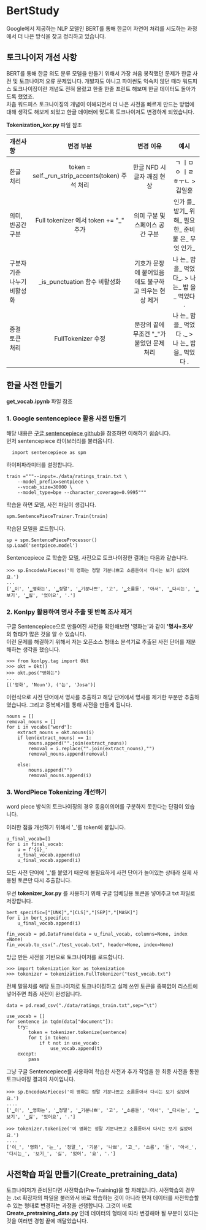 # BertStudy
Google에서 제공하는 NLP 모델인 BERT를 통해 한글어 자연어 처리를 시도하는 과정에서 더 나은 방식을 찾고 정리하고 있습니다.



## 토크나이저 개선 사항
BERT를 통해 한글 의도 분류 모델을 만들기 위해서 가장 처음 봉착했던 문제가 한글 사전 및 토크나이저 오류 문제입니다.
개발자도 아니고 파이썬도 익숙치 않던 때라 워드피스 토크나이징이란 개념도 전혀 몰랐고 한줄 한줄 프린트 해보며 한글 데이터도 돌아가도록 했었죠.   
차츰 워드피스 토크나이징의 개념이 이해되면서 더 나은 사전을 빠르게 만드는 방법에 대해 생각도 해보게 되었고 한글 데이터에 맞도록 토크나이저도 변경하게 되었습니다.

**Tokenization_kor.py** 파일 참조

|개선사항|변경 부분|변경 이유|예시|
|:-----|:---:|:---:|:---:|
|한글 처리|token = self._run_strip_accents(token) 주석 처리|한글 NFD 시 글자 깨짐 현상|ㄱ ㅣㅁ ㅇ ㅣㄹ ㅎㅜㄴ > 김일훈|
|의미, 빈공간 구분| Full tokenizer 에서 token += "_" 추가 |의미 구분 및 스페이스 공간 구분|인가 를_ 받기_ 위해_ 필요한_ 준비물 은_ 무엇 인가_|
|구분자 기준 나누기 비활성화|_is_punctuation 함수 비활성화|기호가 문장에 붙어있음에도 불구하고 띄우는 현상 제거|나 는_ 밥 을_ 먹었다_. > 나 는_ 밥 을_ 먹었다 .|
|종결 토큰 처리|FullTokenizer 수정|문장의 끝에 무조건 "\_"가 붙었던 문제 처리|나 는_ 밥 을_ 먹었다 ._  > 나 는_ 밥 을_ 먹었다 .|


## 한글 사전 만들기
**get_vocab.ipynb** 파일 참조

### 1. Google sentencepiece 활용 사전 만들기

해당 내용은 [구글 sentencepiece github](https://github.com/google/sentencepiece)을 참조하면 이해하기 쉽습니다.   
먼저 sentencepiece 라이브러리를 불러옵니다.
```
  import sentencepiece as spm
```
하이퍼파라미터를 설정합니다.
```
train ="""--input=./data/ratings_train.txt \
    --model_prefix=sentpiece \
    --vocab_size=30000 \
    --model_type=bpe --character_coverage=0.9995"""
```
학습을 하면 모델, 사전 파일이 생깁니다.
```
spm.SentencePieceTrainer.Train(train)
```

학습된 모델을 로드합니다.
```
sp = spm.SentencePieceProcessor()
sp.Load('sentpiece.model')
```
Sentencepiece 로 학습한 모델, 사전으로 토크나이징한 결과는 다음과 같습니다.
```
>>> sp.EncodeAsPieces('이 영화는 정말 기분나쁘고 소름돋아서 다시는 보기 싫었어요.')
...
['▁이', '▁영화는', '▁정말', '▁기분나쁘', '고', '▁소름돋', '아서', '▁다시는', '▁보기', '▁싫', '었어요', '.']
```
### 2. Konlpy 활용하여 명사 추출 및 반복 조사 제거
구글 Sentencepiece으로 만들어진 사전을 확인해보면 '영화는'과 같이 **'명사+조사'** 의 형태가 많은 것을 알 수 있습니다.    
이런 문제를 해결하기 위해서 저는 오픈소스 형태소 분석기로 추출된 사전 단어를 재분해하는 생각을 했습니다. 

```
>>> from konlpy.tag import Okt
>>> okt = Okt()
>>> okt.pos("영화는")
...
[('영화', 'Noun'), ('는', 'Josa')]
```

이런식으로 사전 단어에서 명사를 추출하고 해당 단어에서 명사를 제거한 부분만 추출하였습니다. 그리고 중복제거를 통해 사전을 만들게 됩니다.
```
nouns = []
removal_nouns = []
for i in vocabs["word"]:
    extract_nouns = okt.nouns(i)
    if len(extract_nouns) == 1:
        nouns.append("".join(extract_nouns))           
        removal = i.replace("".join(extract_nouns),"") 
        removal_nouns.append(removal)
        
    else:
        nouns.append("")
        removal_nouns.append(i)  
```

### 3. WordPiece Tokenizing 개선하기
word piece 방식의 토크나이징의 경우 동음이의어를 구분하지 못한다는 단점이 있습니다.

이러한 점을 개선하기 위해서 '\_'를 token에 붙입니다.
```
u_final_vocab=[]
for i in final_vocab:
    u = f'{i}_'
    u_final_vocab.append(u)
    u_final_vocab.append(i)  
```

모든 사전 단어에 '\_'를 붙였기 때문에 불필요하게 사전 단어가 늘어있는 상태라 실제 사용된 토큰만 다시 추출합니다.

우선 **tokenizer_kor.py** 를 사용하기 위해 구글 임베딩용 토큰을 넣어주고 txt 파일로 저장합니다.
```
bert_specific=["[UNK]","[CLS]","[SEP]","[MASK]"]
for i in bert_specific:
    u_final_vocab.append(i)
    
fin_vocab = pd.DataFrame(data = u_final_vocab, columns=None, index =None)
fin_vocab.to_csv("./test_vocab.txt", header=None, index=None)
```

방금 만든 사전을 기반으로 토크나이저를 로드합니다.
```
>>> import tokenization_kor as tokenization
>>> tokenizer = tokenization.FullTokenizer("test_vocab.txt")
```

전체 말뭉치를 해당 토크나이저로 토크나이징하고 실제 쓰인 토큰을 중복없이 리스트에 넣어주면 최종 사전이 완성됩니다.
```
data = pd.read_csv("./data/ratings_train.txt",sep="\t")

use_vocab = []
for sentence in tqdm(data["document"]):
    try:
        token = tokenizer.tokenize(sentence)
        for t in token:
            if t not in use_vocab:
                use_vocab.append(t)
    except:
        pass
```

그냥 구글 Sentencepiece를 사용하여 학습한 사전과 추가 작업을 한 최종 사전을 통한 토크나이징 결과의 차이입니다.
```
>>> sp.EncodeAsPieces('이 영화는 정말 기분나쁘고 소름돋아서 다시는 보기 싫었어요.')
....
['▁이', '▁영화는', '▁정말', '▁기분나쁘', '고', '▁소름돋', '아서', '▁다시는', '▁보기', '▁싫', '었어요', '.']

>>> tokenizer.tokenize('이 영화는 정말 기분나쁘고 소름돋아서 다시는 보기 싫었어요.')
....
['이_', '영화', '는_', '정말_', '기분', '나쁘', '고_', '소름', '돋', '아서_', '다시는_', '보기_', '싫', '었어', '요', '.']
```

## 사전학습 파일 만들기(Create_pretraining_data)
토크나이저가 준비된다면 사전학습(Pre-Training)을 할 차례입니다.
사전학습의 경우는 .txt 확장자의 파일을 불러와서 바로 학습하는 것이 아니라 먼저 데이터를 사전학습할 수 있는 형태로 변경하는 과정을 선행합니다.
그것이 바로 **Create_pretraining_data.py** 인데 데이터의 형태에 따라 변경해야 될 부분이 있다는 것을 여러번 경험 끝에 깨달았습니다.

